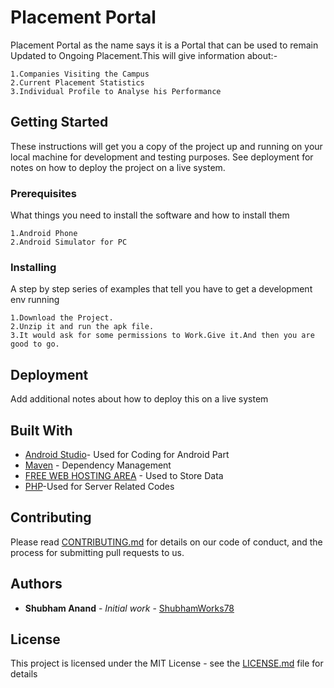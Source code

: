 # Placement Portal

Placement Portal as the name says it is a Portal that can be used to remain Updated to Ongoing Placement.This will give information about:-
```
1.Companies Visiting the Campus
2.Current Placement Statistics
3.Individual Profile to Analyse his Performance
```
## Getting Started

These instructions will get you a copy of the project up and running on your local machine for development and testing purposes. See deployment for notes on how to deploy the project on a live system.

### Prerequisites

What things you need to install the software and how to install them

```
1.Android Phone
2.Android Simulator for PC
```

### Installing

A step by step series of examples that tell you have to get a development env running


```
1.Download the Project.
2.Unzip it and run the apk file.
3.It would ask for some permissions to Work.Give it.And then you are good to go.
```

## Deployment

Add additional notes about how to deploy this on a live system

## Built With

* [Android Studio](https://developer.android.com/studio/index.html)- Used for Coding for Android Part
* [Maven](https://maven.apache.org/) - Dependency Management
* [FREE WEB HOSTING AREA](http://www.freewebhostingarea.com/) - Used to Store Data
* [PHP](http://www.php.net/)-Used for Server Related Codes
## Contributing

Please read [CONTRIBUTING.md](CONTRIBUTING.md) for details on our code of conduct, and the process for submitting pull requests to us.

## Authors

* **Shubham Anand** - *Initial work* - [ShubhamWorks78](https://github.com/ShubhamWorks78)

## License

This project is licensed under the MIT License - see the [LICENSE.md](LICENSE.md) file for details

